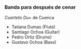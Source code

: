 ### Banda para después de cenar

<div class='pre-list'>
<em>Cuarteto Du+</em> de Cuenca
</div>

  - Tatiana Dumas (Flute)
  - Santiago Ochoa (Guitar)
  - Pedro Ortiz (Drums)
  - Gustavo Ochoa (Bass)
